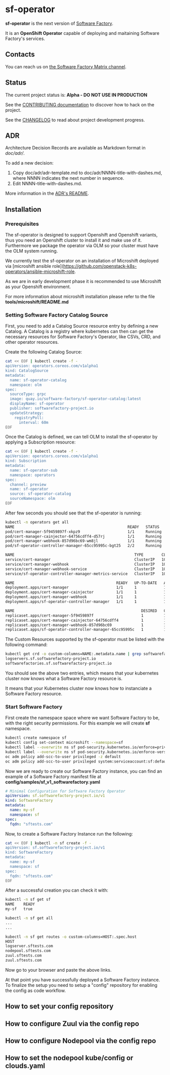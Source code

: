 # sf-operator

**sf-operator** is the next version of [Software Factory](https://www.softwarefactory-project.io).

It is an **OpenShift Operator** capable of deploying and maitaining Software Factory's services.

## Contacts

You can reach us on [the Software Factory Matrix channel](https://app.element.io/#/room/#softwarefactory-project:matrix.org).

## Status

The current project status is: **Alpha - DO NOT USE IN PRODUCTION**

See the [CONTRIBUTING documentation](CONTRIBUTING.md) to discover how to hack on the project.

See the [CHANGELOG](CHANGELOG.md) to read about project development progress.

## ADR

Architecture Decision Records are available as Markdown format in *doc/adr/*.

To add a new decision:

1. Copy doc/adr/adr-template.md to doc/adr/NNNN-title-with-dashes.md, where NNNN indicates the next number in sequence.
2. Edit NNNN-title-with-dashes.md.

More information in the [ADR's README](doc/adr/README.md).

## Installation

### Prerequisites
The sf-operator is designed to support Openshift and Openshift variants, thus you need an Openshift cluster to install it and make use of it.
Furthermore we package the operator via OLM so your cluster must have the OLM system running.

We currently test the sf-operator on an installation of Microshift deployed via [microshift ansible role](https://github.com/openstack-k8s-operators/ansible-microshift-role.

As we are in early development phase it is recommended to use Microshift as your Openshift environment.

For more information about microshift installation please refer to the file **tools/microshift/README.md**

### Setting Software Factory Catalog Source

First, you need to add a Catalog Source resource entry by defining a new Catalog.
A Catalog is a registry where kubernetes can then can get the necessary resources for Software Factory's Operator, like CSVs, CRD, and other operator resources.

Create the following Catalog Source:
```sh
cat << EOF | kubectl create -f -
apiVersion: operators.coreos.com/v1alpha1
kind: CatalogSource
metadata:
  name: sf-operator-catalog
  namespace: olm
spec:
  sourceType: grpc
  image: quay.io/software-factory/sf-operator-catalog:latest
  displayName: sf-operator
  publisher: softwarefactory-project.io
  updateStrategy:
    registryPoll:
      interval: 60m
EOF
```

Once the Catalog is defined, we can tell OLM to install the sf-operator by applying a Subscription resource:
```sh
cat << EOF | kubectl create -f -
apiVersion: operators.coreos.com/v1alpha1
kind: Subscription
metadata:
  name: sf-operator-sub
  namespace: operators
spec:
  channel: preview
  name: sf-operator
  source: sf-operator-catalog
  sourceNamespace: olm
EOF
```
After few seconds you should see that the sf-operator is running:
```sh
kubectl -n operators get all
NAME                                                  READY   STATUS    RESTARTS   AGE
pod/cert-manager-5f9459897f-xkpz9                     1/1     Running   0          3m44s
pod/cert-manager-cainjector-64756cdff4-d57rj          1/1     Running   0          3m44s
pod/cert-manager-webhook-857d96bc69-wm8jl             1/1     Running   0          3m44s
pod/sf-operator-controller-manager-65cc95995c-bgt25   2/2     Running   0          3m49s

NAME                                                     TYPE        CLUSTER-IP      EXTERNAL-IP   PORT(S)    AGE
service/cert-manager                                     ClusterIP   10.43.246.79    <none>        9402/TCP   3m52s
service/cert-manager-webhook                             ClusterIP   10.43.184.247   <none>        443/TCP    3m51s
service/cert-manager-webhook-service                     ClusterIP   10.43.249.183   <none>        443/TCP    3m46s
service/sf-operator-controller-manager-metrics-service   ClusterIP   10.43.2.166     <none>        8443/TCP   3m55s

NAME                                             READY   UP-TO-DATE   AVAILABLE   AGE
deployment.apps/cert-manager                     1/1     1            1           3m46s
deployment.apps/cert-manager-cainjector          1/1     1            1           3m46s
deployment.apps/cert-manager-webhook             1/1     1            1           3m46s
deployment.apps/sf-operator-controller-manager   1/1     1            1           3m51s

NAME                                                        DESIRED   CURRENT   READY   AGE
replicaset.apps/cert-manager-5f9459897f                     1         1         1       3m46s
replicaset.apps/cert-manager-cainjector-64756cdff4          1         1         1       3m46s
replicaset.apps/cert-manager-webhook-857d96bc69             1         1         1       3m46s
replicaset.apps/sf-operator-controller-manager-65cc95995c   1         1         1       3m51s
```

The Custom Resources supported by the sf-operator must be listed with the following command:
```sh
kubectl get crd -o custom-columns=NAME:.metadata.name | grep softwarefactory-project.io
logservers.sf.softwarefactory-project.io
softwarefactories.sf.softwarefactory-project.io
```
You should see the above two entries, which means that your kubernetes cluster now knows what a Software Factory resource is.

It means that your Kubernetes cluster now knows how to instanciate a Software Factory resource.

### Start Software Factory

First create the namespace space where we want Software Factory to be, with the right security permissions.
For this example we will create **sf** namespace.
```sh
kubectl create namespace sf
kubectl config set-context microshift --namespace=sf
kubectl label --overwrite ns sf pod-security.kubernetes.io/enforce=privileged
kubectl label --overwrite ns sf pod-security.kubernetes.io/enforce-version=v1.24
oc adm policy add-scc-to-user privileged -z default
oc adm policy add-scc-to-user privileged system:serviceaccount:sf:default
```

Now we are ready to create our Software Factory instance, you can find an example of a Software Factory manifest file at **config/samples/sf_v1_softwarefactory.yaml**
```yaml
# Minimal Configuration for Software Factory Operator
apiVersion: sf.softwarefactory-project.io/v1
kind: SoftwareFactory
metadata:
  name: my-sf
  namespace: sf
spec:
  fqdn: "sftests.com"
```

Now, to create a Software Factory Instance run the following:
```sh
cat << EOF | kubectl -n sf create -f -
apiVersion: sf.softwarefactory-project.io/v1
kind: SoftwareFactory
metadata:
  name: my-sf
  namespace: sf
spec:
  fqdn: "sftests.com"
EOF
```

After a successful creation you can check it with:
```sh
kubectl -n sf get sf
NAME    READY
my-sf   true

kubectl -n sf get all
...
...

kubectl -n sf get routes -o custom-columns=HOST:.spec.host
HOST
logserver.sftests.com
nodepool.sftests.com
zuul.sftests.com
zuul.sftests.com
```

Now go to your browser and paste the above links.

At that point you have successfully deployed a Software Factory instance. To finalize the setup you need to setup a "config" repository for enabling the config as code workflow.

## How to set your config repository
## How to configure Zuul via the config repo
## How to configure Nodepool via the config repo
## How to set the nodepool kube/config or clouds.yaml